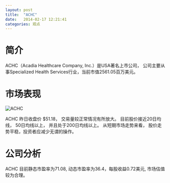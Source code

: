 ```yaml
---
layout: post
title:  "ACHC"
date:   2014-02-17 12:21:41
categories: 观点
---
```


# 简介
ACHC（Acadia Healthcare Company, Inc.）是USA著名上市公司，
公司主要从事Specialized Health Services行业，当前市值2561.05百万美元。

# 市场表现

![ACHC](http://finviz.com/chart.ashx?t=ACHC&ty=c&ta=1&p=d&s=l)

ACHC 昨日收盘价 $51.18，
交易量较正常情况有所放大。
目前股价接近20日均线，
50日均线以上，
并且处于200日均线以上。
从短期市场走势来看，
股价走势平稳，投资者应减少无谓的操作。

# 公司分析
ACHC 目前静态市盈率为71.08, 动态市盈率为36.4，每股收益0.72美元,
市场估值较为合理。
